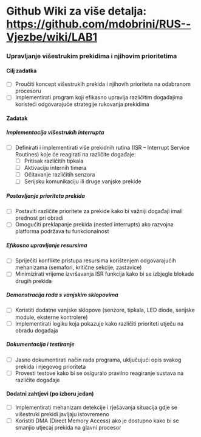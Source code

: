 # Github Wiki za više detalja: https://github.com/mdobrini/RUS--Vjezbe/wiki/LAB1


### Upravljanje višestrukim prekidima i njihovim prioritetima  

#### Cilj zadatka  
- [ ] Proučiti koncept višestrukih prekida i njihovih prioriteta na odabranom procesoru  
- [ ] Implementirati program koji efikasno upravlja različitim događajima koristeći odgovarajuće strategije rukovanja prekidima  

#### Zadatak  

##### Implementacija višestrukih interrupta  
- [ ] Definirati i implementirati više prekidnih rutina (ISR – Interrupt Service Routines) koje će reagirati na različite događaje:  
  - [ ] Pritisak različitih tipkala  
  - [ ] Aktivaciju internih timera  
  - [ ] Očitavanje različitih senzora  
  - [ ] Serijsku komunikaciju ili druge vanjske prekide  

##### Postavljanje prioriteta prekida  
- [ ] Postaviti različite prioritete za prekide kako bi važniji događaji imali prednost pri obradi  
- [ ] Omogućiti preklapanje prekida (nested interrupts) ako razvojna platforma podržava tu funkcionalnost  

##### Efikasno upravljanje resursima  
- [ ] Spriječiti konflikte pristupa resursima korištenjem odgovarajućih mehanizama (semafori, kritične sekcije, zastavice)  
- [ ] Minimizirati vrijeme izvršavanja ISR funkcija kako bi se izbjegle blokade drugih prekida  

##### Demonstracija rada s vanjskim sklopovima  
- [ ] Koristiti dodatne vanjske sklopove (senzore, tipkala, LED diode, serijske module, eksterne kontrolere)  
- [ ] Implementirati logiku koja pokazuje kako različiti prioriteti utječu na obradu događaja  

##### Dokumentacija i testiranje  
- [ ] Jasno dokumentirati način rada programa, uključujući opis svakog prekida i njegovog prioriteta  
- [ ] Provesti testove kako bi se osiguralo pravilno reagiranje sustava na različite događaje  

#### Dodatni zahtjevi (po izboru jedan)  
- [ ] Implementirati mehanizam detekcije i rješavanja situacija gdje se višestruki prekidi javljaju istovremeno  
- [ ] Koristiti DMA (Direct Memory Access) ako je dostupno kako bi se smanjio utjecaj prekida na glavni procesor  
